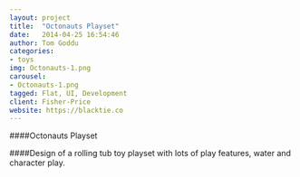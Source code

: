 ```yaml
---
layout: project
title:  "Octonauts Playset"
date:   2014-04-25 16:54:46
author: Tom Goddu
categories:
- toys
img: Octonauts-1.png
carousel:
- Octonauts-1.png
tagged: Flat, UI, Development
client: Fisher-Price
website: https://blacktie.co
---
```

####Octonauts Playset

####Design of a rolling tub toy playset with lots of play features, water and character play.
